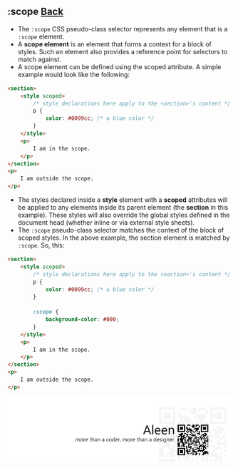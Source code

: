 ## :scope [**Back**](./../pseudoClass.md)

- The `:scope` CSS pseudo-class selector represents any element that is a `:scope` element.
- A **scope element** is an element that forms a context for a block of styles. Such an element also provides a reference point for selectors to match against.
- A scope element can be defined using the scoped attribute. A simple example would look like the following:

```html
<section>
    <style scoped>
        /* style declarations here apply to the <section>'s content */
        p {
            color: #0099cc; /* a blue color */
        }
    </style>
    <p>
        I am in the scope.
    </p>
</section>
<p>
    I am outside the scope.
</p>
```
- The styles declared inside a **style** element with a **scoped** attributes will be applied to any elements inside its parent element (the **section** in this example). These styles will also override the global styles defined in the document head (whether inline or via external style sheets).
- The `:scope` pseudo-class selector matches the context of the block of scoped styles. In the above example, the section element is matched by `:scope`. So, this:

```html
<section>
    <style scoped>
        /* style declarations here apply to the <section>'s content */
        p {
            color: #0099cc; /* a blue color */
        }
        
        :scope {
            background-color: #000;
        }
    </style>
    <p>
        I am in the scope.
    </p>
</section>
<p>
    I am outside the scope.
</p>
```

<a href="http://aleen42.github.io/" target="_blank" ><img src="./../../../pic/tail.gif"></a>